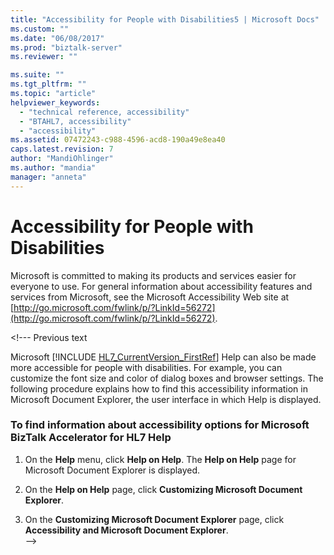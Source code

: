 ```yaml
---
title: "Accessibility for People with Disabilities5 | Microsoft Docs"
ms.custom: ""
ms.date: "06/08/2017"
ms.prod: "biztalk-server"
ms.reviewer: ""

ms.suite: ""
ms.tgt_pltfrm: ""
ms.topic: "article"
helpviewer_keywords: 
  - "technical reference, accessibility"
  - "BTAHL7, accessibility"
  - "accessibility"
ms.assetid: 07472243-c988-4596-acd8-190a49e8ea40
caps.latest.revision: 7
author: "MandiOhlinger"
ms.author: "mandia"
manager: "anneta"
---
```

# Accessibility for People with Disabilities
Microsoft is committed to making its products and services easier for everyone to use. For general information about accessibility features and services from Microsoft, see the Microsoft Accessibility Web site at [http://go.microsoft.com/fwlink/p/?LinkId=56272](http://go.microsoft.com/fwlink/p/?LinkId=56272).  

\<!--- Previous text
  
 Microsoft [!INCLUDE [HL7_CurrentVersion_FirstRef](../../includes/hl7-currentversion-firstref-md.md)] Help can also be made more accessible for people with disabilities. For example, you can customize the font size and color of dialog boxes and browser settings. The following procedure explains how to find this accessibility information in Microsoft Document Explorer, the user interface in which Help is displayed.  
  
### To find information about accessibility options for Microsoft BizTalk Accelerator for HL7 Help  
  
1.  On the **Help** menu, click **Help on Help**. The **Help on Help** page for Microsoft Document Explorer is displayed.  
  
2.  On the **Help on Help** page, click **Customizing Microsoft Document Explorer**.  
  
3.  On the **Customizing Microsoft Document Explorer** page, click **Accessibility and Microsoft Document Explorer**.  
-->  
